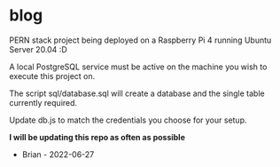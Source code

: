 # blog
PERN stack project being deployed on a Raspberry Pi 4 running Ubuntu Server 20.04 :D

A local PostgreSQL service must be active on the machine you wish to execute this project on.

The script sql/database.sql will create a database and the single table currently required.

Update db.js to match the credentials you choose for your setup.

**I will be updating this repo as often as possible**

- Brian - 2022-06-27
